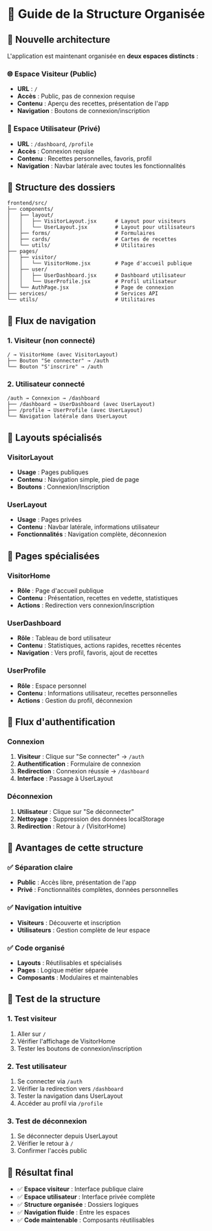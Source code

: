 # 📁 Guide de la Structure Organisée

## 🎯 **Nouvelle architecture**

L'application est maintenant organisée en **deux espaces distincts** :

### 🌐 **Espace Visiteur (Public)**

- **URL** : `/`
- **Accès** : Public, pas de connexion requise
- **Contenu** : Aperçu des recettes, présentation de l'app
- **Navigation** : Boutons de connexion/inscription

### 🔐 **Espace Utilisateur (Privé)**

- **URL** : `/dashboard`, `/profile`
- **Accès** : Connexion requise
- **Contenu** : Recettes personnelles, favoris, profil
- **Navigation** : Navbar latérale avec toutes les fonctionnalités

## 📁 **Structure des dossiers**

```
frontend/src/
├── components/
│   ├── layout/
│   │   ├── VisitorLayout.jsx      # Layout pour visiteurs
│   │   └── UserLayout.jsx         # Layout pour utilisateurs
│   ├── forms/                     # Formulaires
│   ├── cards/                     # Cartes de recettes
│   └── utils/                     # Utilitaires
├── pages/
│   ├── visitor/
│   │   └── VisitorHome.jsx        # Page d'accueil publique
│   ├── user/
│   │   ├── UserDashboard.jsx      # Dashboard utilisateur
│   │   └── UserProfile.jsx        # Profil utilisateur
│   └── AuthPage.jsx               # Page de connexion
├── services/                      # Services API
└── utils/                         # Utilitaires
```

## 🚀 **Flux de navigation**

### **1. Visiteur (non connecté)**

```
/ → VisitorHome (avec VisitorLayout)
├── Bouton "Se connecter" → /auth
└── Bouton "S'inscrire" → /auth
```

### **2. Utilisateur connecté**

```
/auth → Connexion → /dashboard
├── /dashboard → UserDashboard (avec UserLayout)
├── /profile → UserProfile (avec UserLayout)
└── Navigation latérale dans UserLayout
```

## 🎨 **Layouts spécialisés**

### **VisitorLayout**

- **Usage** : Pages publiques
- **Contenu** : Navigation simple, pied de page
- **Boutons** : Connexion/Inscription

### **UserLayout**

- **Usage** : Pages privées
- **Contenu** : Navbar latérale, informations utilisateur
- **Fonctionnalités** : Navigation complète, déconnexion

## 📱 **Pages spécialisées**

### **VisitorHome**

- **Rôle** : Page d'accueil publique
- **Contenu** : Présentation, recettes en vedette, statistiques
- **Actions** : Redirection vers connexion/inscription

### **UserDashboard**

- **Rôle** : Tableau de bord utilisateur
- **Contenu** : Statistiques, actions rapides, recettes récentes
- **Navigation** : Vers profil, favoris, ajout de recettes

### **UserProfile**

- **Rôle** : Espace personnel
- **Contenu** : Informations utilisateur, recettes personnelles
- **Actions** : Gestion du profil, déconnexion

## 🔄 **Flux d'authentification**

### **Connexion**

1. **Visiteur** : Clique sur "Se connecter" → `/auth`
2. **Authentification** : Formulaire de connexion
3. **Redirection** : Connexion réussie → `/dashboard`
4. **Interface** : Passage à UserLayout

### **Déconnexion**

1. **Utilisateur** : Clique sur "Se déconnecter"
2. **Nettoyage** : Suppression des données localStorage
3. **Redirection** : Retour à `/` (VisitorHome)

## 🎯 **Avantages de cette structure**

### **✅ Séparation claire**

- **Public** : Accès libre, présentation de l'app
- **Privé** : Fonctionnalités complètes, données personnelles

### **✅ Navigation intuitive**

- **Visiteurs** : Découverte et inscription
- **Utilisateurs** : Gestion complète de leur espace

### **✅ Code organisé**

- **Layouts** : Réutilisables et spécialisés
- **Pages** : Logique métier séparée
- **Composants** : Modulaires et maintenables

## 🧪 **Test de la structure**

### **1. Test visiteur**

1. Aller sur `/`
2. Vérifier l'affichage de VisitorHome
3. Tester les boutons de connexion/inscription

### **2. Test utilisateur**

1. Se connecter via `/auth`
2. Vérifier la redirection vers `/dashboard`
3. Tester la navigation dans UserLayout
4. Accéder au profil via `/profile`

### **3. Test de déconnexion**

1. Se déconnecter depuis UserLayout
2. Vérifier le retour à `/`
3. Confirmer l'accès public

## 🎉 **Résultat final**

- ✅ **Espace visiteur** : Interface publique claire
- ✅ **Espace utilisateur** : Interface privée complète
- ✅ **Structure organisée** : Dossiers logiques
- ✅ **Navigation fluide** : Entre les espaces
- ✅ **Code maintenable** : Composants réutilisables
